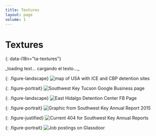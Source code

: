 ```yaml
---
title: Textures
layout: page
volume: 1
---
```



# Textures 
{: data-i18n="ta-textures"}

<!-- To change body text, edit booth:
	assets/markdown/textures_en.md and
	assets/markdown/textures_es.md

  LEAVE the “#IMGTAG#” markers in place. They split the text up to feed into
  the <div>s below.
-->

<div id="textures-full-text-1" class="markdownify" data-i18n="ta-v1-textures-full-text-1">
_loading text… cargando el texto…_
</div>

{: .figure-landscape}
![map of USA with ICE and CBP detention sites]({{site.baseurl}}/assets/imgs/v1/textures-fig1a.png)

<div id="textures-full-text-2" class="markdownify" data-i18n="ta-v1-textures-full-text-2"></div>

{: .figure-portrait}
![Southwest Key Tucson Google Business page]({{site.baseurl}}/assets/imgs/v1/textures-fig2.png)

<div id="textures-full-text-3" class="markdownify" data-i18n="ta-v1-textures-full-text-3"></div>

{: .figure-landscape}
![East Hidalgo Detention Center FB Page]({{site.baseurl}}/assets/imgs/v1/textures-fig3.jpg)

<div id="textures-full-text-4" class="markdownify" data-i18n="ta-v1-textures-full-text-4"></div>

{: .figure-portrait}
![Graphic from Southwest Key Annual Report 2015]({{site.baseurl}}/assets/imgs/v1/textures-fig4.png)

<div id="textures-full-text-5" class="markdownify" data-i18n="ta-v1-textures-full-text-5"></div>

{: .figure-justified}
![Current 404 for Southwest Key Annual Reports]({{site.baseurl}}/assets/imgs/v1/textures-fig5.png)

<div id="textures-full-text-6" class="markdownify" data-i18n="ta-v1-textures-full-text-6"></div>

{: .figure-portrait}
![Job postings on Glassdoor]({{site.baseurl}}/assets/imgs/v1/textures-fig6.png)

<div id="textures-full-text-7" class="markdownify" data-i18n="ta-v1-textures-full-text-7"></div>
